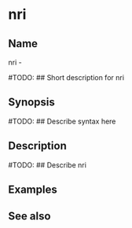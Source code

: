 

# nri


## Name
nri - 

#TODO: ## Short description for nri

## Synopsis
#TODO: ## Describe syntax here

## Description
#TODO: ## Describe nri

## Examples

## See also

